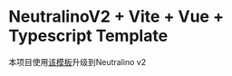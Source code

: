 # NeutralinoV2 + Vite + Vue + Typescript Template

本项目使用[该模板](https://github.com/FeedTheMEe/neutralinojs-vite-vue-ts-template)升级到Neutralino v2

